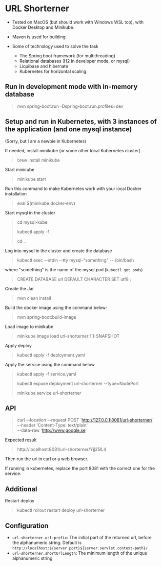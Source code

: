 # URL Shorterner

* Tested on MacOS (but should work with Windows WSL too), with Docker Desktop and Minikube.
* Maven is used for building.

* Some of technology used to solve the task
  * The Spring boot framework (for multithreading)
  * Relational databases (H2 in developer mode, or mysql)
  * Liquibase and hibernate
  * Kubernetes for horizontal scaling

## Run in development mode with in-memory database
> mvn spring-boot:run -Dspring-boot.run.profiles=dev

## Setup and run in Kubernetes, with 3 instances of the application (and one mysql instance)

(Sorry, but I am a newbie in Kubernetes)

If needed, install minikube (or some other local Kubernetes cluster)
> brew install minikube

Start minicube
> minikube start

Run this command to make Kubernetes work with your local Docker installation
> eval $(minikube docker-env)

Start mysql in the cluster
> cd mysql-kube
>
> kubectl apply -f .
> 
> cd ..

Log into mysql in the cluster and create the database
>  kubectl exec --stdin --tty mysql-"something" -- /bin/bash


where "something" is the name of the mysql pod (`kubectl get pods`)

> CREATE DATABASE url DEFAULT CHARACTER SET utf8 ;

Create the Jar
> mvn clean install

Build the docker image using the command below:
> mvn spring-boot:build-image

Load image to minikube
> minikube image load url-shorterner:1.1-SNAPSHOT

Apply deploy
> kubectl apply -f deployment.yaml

Apply the service using the command below
> kubectl apply -f service.yaml
>
> kubectl expose deployment url-shorterner --type=NodePort
> 
> minikube service url-shorterner

## API

> curl --location --request POST 'http://127.0.0.1:8081/url-shorterner/' \
--header 'Content-Type: text/plain' \
--data-raw 'http://www.google.se'

Expected result
> http://localhost:8081/url-shorterner/Yjj25lL4
 
Then run the url in curl or a web browser.

If running in kubernetes, replace the port 8081 with the correct one for the 
service.

## Additional

Restart deploy
> kubectl rollout restart deploy url-shorterner


## Configuration
* `url-shorterner.url-prefix`: The initial part of the returned url, before 
the alphanumeric string. Default is `http://localhost:${server.port}${server.servlet.context-path}/`
* `url-shorterner.shortUrlLength`: The minimum length of the unique alphanumeric string